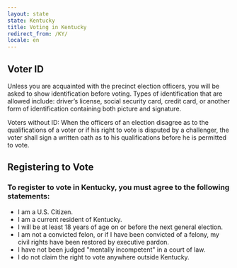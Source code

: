 ```yaml
---
layout: state
state: Kentucky
title: Voting in Kentucky
redirect_from: /KY/
locale: en
---
```


## Voter ID

Unless you are acquainted with the precinct election officers, you will be asked to show identification before voting. Types of identification that are allowed include: driver’s license, social security card, credit card, or another form of identification containing both picture and signature.

Voters without ID: When the officers of an election disagree as to the qualifications of a voter or if his right to vote is disputed by a challenger, the voter shall sign a written oath as to his qualifications before he is permitted to vote.

## Registering to Vote

### To register to vote in Kentucky, you must agree to the following statements:

* I am a U.S. Citizen.
* I am a current resident of Kentucky.
* I will be at least 18 years of age on or before the next general election.
* I am not a convicted felon, or if I have been convicted of a felony, my civil rights have been restored by executive pardon.
* I have not been judged "mentally incompetent" in a court of law.
* I do not claim the right to vote anywhere outside Kentucky.
